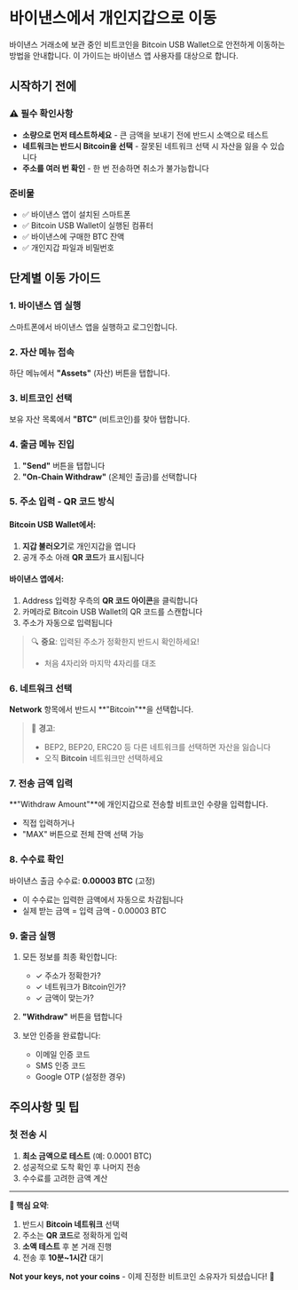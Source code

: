 # 바이낸스에서 개인지갑으로 이동

바이낸스 거래소에 보관 중인 비트코인을 Bitcoin USB Wallet으로 안전하게 이동하는 방법을 안내합니다. 이 가이드는 바이낸스 앱 사용자를 대상으로 합니다.

## 시작하기 전에

### ⚠️ 필수 확인사항
- **소량으로 먼저 테스트하세요** - 큰 금액을 보내기 전에 반드시 소액으로 테스트
- **네트워크는 반드시 Bitcoin을 선택** - 잘못된 네트워크 선택 시 자산을 잃을 수 있습니다
- **주소를 여러 번 확인** - 한 번 전송하면 취소가 불가능합니다

### 준비물
- ✅ 바이낸스 앱이 설치된 스마트폰
- ✅ Bitcoin USB Wallet이 실행된 컴퓨터
- ✅ 바이낸스에 구매한 BTC 잔액
- ✅ 개인지갑 파일과 비밀번호

## 단계별 이동 가이드

### 1. 바이낸스 앱 실행

스마트폰에서 바이낸스 앱을 실행하고 로그인합니다.

### 2. 자산 메뉴 접속

하단 메뉴에서 **"Assets"** (자산) 버튼을 탭합니다.

### 3. 비트코인 선택

보유 자산 목록에서 **"BTC"** (비트코인)를 찾아 탭합니다.

### 4. 출금 메뉴 진입

1. **"Send"** 버튼을 탭합니다
2. **"On-Chain Withdraw"** (온체인 출금)를 선택합니다


### 5. 주소 입력 - QR 코드 방식

#### Bitcoin USB Wallet에서:
1. **지갑 불러오기**로 개인지갑을 엽니다
2. 공개 주소 아래 **QR 코드**가 표시됩니다

#### 바이낸스 앱에서:
1. Address 입력창 우측의 **QR 코드 아이콘**을 클릭합니다
2. 카메라로 Bitcoin USB Wallet의 QR 코드를 스캔합니다
3. 주소가 자동으로 입력됩니다

> 🔍 **중요**: 입력된 주소가 정확한지 반드시 확인하세요!
> - 처음 4자리와 마지막 4자리를 대조

### 6. 네트워크 선택

**Network** 항목에서 반드시 **"Bitcoin"**을 선택합니다.

> 🚨 **경고**: 
> - BEP2, BEP20, ERC20 등 다른 네트워크를 선택하면 자산을 잃습니다
> - 오직 **Bitcoin** 네트워크만 선택하세요

### 7. 전송 금액 입력

**"Withdraw Amount"**에 개인지갑으로 전송할 비트코인 수량을 입력합니다.

- 직접 입력하거나
- "MAX" 버튼으로 전체 잔액 선택 가능

### 8. 수수료 확인

바이낸스 출금 수수료: **0.00003 BTC** (고정)
- 이 수수료는 입력한 금액에서 자동으로 차감됩니다
- 실제 받는 금액 = 입력 금액 - 0.00003 BTC

### 9. 출금 실행

1. 모든 정보를 최종 확인합니다:
   - ✓ 주소가 정확한가?
   - ✓ 네트워크가 Bitcoin인가?
   - ✓ 금액이 맞는가?

2. **"Withdraw"** 버튼을 탭합니다

3. 보안 인증을 완료합니다:
   - 이메일 인증 코드
   - SMS 인증 코드
   - Google OTP (설정한 경우)


## 주의사항 및 팁

### 첫 전송 시
1. **최소 금액으로 테스트** (예: 0.0001 BTC)
2. 성공적으로 도착 확인 후 나머지 전송
3. 수수료를 고려한 금액 계산

---

**🎯 핵심 요약**:
1. 반드시 **Bitcoin 네트워크** 선택
2. 주소는 **QR 코드**로 정확하게 입력
3. **소액 테스트** 후 본 거래 진행
4. 전송 후 **10분~1시간** 대기

**Not your keys, not your coins** - 이제 진정한 비트코인 소유자가 되셨습니다! 🎉